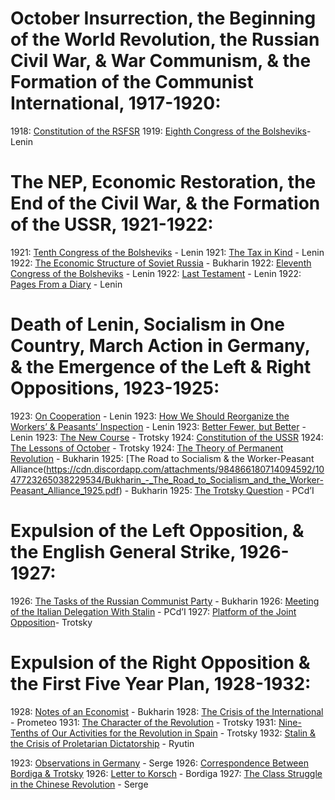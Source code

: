 # October Insurrection, the Beginning of the World Revolution, the Russian Civil War, & War Communism, & the Formation of the Communist International, 1917-1920:
1918: [Constitution of the RSFSR](https://www.marxists.org/history/ussr/government/constitution/1918/)
1919: [Eighth Congress of the Bolsheviks](https://www.marxists.org/archive/lenin/works/1919/rcp8th/index.htm)- Lenin
# The NEP, Economic Restoration, the End of the Civil War, & the Formation of the USSR, 1921-1922:
1921: [Tenth Congress of the Bolsheviks](https://www.marxists.org/archive/lenin/works/1921/10thcong/index.htm) - Lenin
1921: [The Tax in Kind](https://www.marxists.org/archive/lenin/works/1921/apr/21.htm) - Lenin
1922: [The Economic Structure of Soviet Russia](https://www.marxists.org/archive/bukharin/works/1922/03/econstruct.html) - Bukharin
1922: [Eleventh Congress of the Bolsheviks](https://www.marxists.org/archive/lenin/works/1922/mar/27.htm) - Lenin
1922: [Last Testament](https://www.marxists.org/archive/lenin/works/1922/dec/testamnt/index.htm) - Lenin
1922: [Pages From a Diary](https://www.marxists.org/archive/lenin/works/1923/jan/02.htm) - Lenin
# Death of Lenin, Socialism in One Country, March Action in Germany, & the Emergence of the Left & Right Oppositions, 1923-1925:
1923: [On Cooperation](https://www.marxists.org/archive/lenin/works/1923/jan/06.htm) - Lenin
1923: [How We Should Reorganize the Workers’ & Peasants’ Inspection](https://www.marxists.org/archive/lenin/works/1923/jan/23.htm) - Lenin
1923: [Better Fewer, but Better](https://www.marxists.org/archive/lenin/works/1923/mar/02.htm) - Lenin
1923: [The New Course](https://www.marxists.org/archive/trotsky/1923/newcourse/index.htm) - Trotsky
1924: [Constitution of the USSR](https://soviethistory.msu.edu/1924-2/union-treaty/union-treaty-texts/first-union-constitution/)
1924: [The Lessons of October](https://www.marxists.org/archive/trotsky/1924/lessons/index.htm) - Trotsky
1924: [The Theory of Permanent Revolution](https://www.marxists.org/archive/bukharin/works/1924/permanent-revolution/index.htm) - Bukharin
1925: [The Road to Socialism & the Worker-Peasant Alliance(https://cdn.discordapp.com/attachments/984866180714094592/1047723265038229534/Bukharin_-_The_Road_to_Socialism_and_the_Worker-Peasant_Alliance_1925.pdf) - Bukharin
1925: [The Trotsky Question](https://www.marxists.org/archive/bordiga/works/1925/trotsky.htm) - PCd’I
# Expulsion of the Left Opposition, & the English General Strike, 1926-1927:
1926: [The Tasks of the Russian Communist Party](https://www.marxists.org/archive/bukharin/works/1926/01/x01.htm) - Bukharin
1926: [Meeting of the Italian Delegation With Stalin](https://libriincogniti.wordpress.com/2020/04/04/6th-ecci-meeting-of-the-italian-delegation-with-stalin-22-february-1926/) - PCd’I
1927: [Platform of the Joint Opposition](https://www.marxists.org/archive/trotsky/1927/opposition/index.htm)- Trotsky
# Expulsion of the Right Opposition & the First Five Year Plan, 1928-1932:
1928: [Notes of an Economist](https://cdn.discordapp.com/attachments/984866180714094592/1047728831777230858/notes_of_an_economist_bukharin.pdf) - Bukharin
1928: [The Crisis of the International](https://www.international-communist-party.org/English/Texts/28CrisisCI.htm) - Prometeo
1931: [The Character of the Revolution](https://www.marxists.org/archive/trotsky/1931/spain/spain05.htm) - Trotsky
1931: [Nine-Tenths of Our Activities for the Revolution in Spain](https://www.marxists.org/archive/trotsky/1931/07/9_tenths.htm) - Trotsky
1932: [Stalin & the Crisis of Proletarian Dictatorship](https://drive.google.com/file/d/19zMlGNdwFJ0JK-RtkVudlmaIscwwi479/view) - Ryutin



1923: [Observations in Germany](https://www.marxists.org/archive/serge/1923/xx/observations.html) - Serge
1926: [Correspondence Between Bordiga & Trotsky](https://libcom.org/article/correspondence-between-bordiga-and-trotsky)
1926: [Letter to Korsch](https://www.international-communist-party.org/CommLeft/CL09.htm#LEFT_ARCHIVES) - Bordiga
1927: [The Class Struggle in the Chinese Revolution](https://www.marxists.org/archive/serge/1927/china/index.html) - Serge
